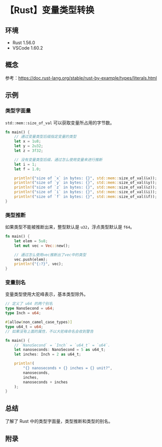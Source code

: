 # 【Rust】变量类型转换

## 环境

- Rust 1.56.0
- VSCode 1.60.2

## 概念

参考：<https://doc.rust-lang.org/stable/rust-by-example/types/literals.html>  

## 示例

### 类型字面量

`std::mem::size_of_val` 可以获取变量所占用的字节数。

```rust
fn main() {
    // 通过变量类型后缀指定变量的类型
    let x = 1u8;
    let y = 2u32;
    let z = 3f32;

    // 没有变量类型后缀，通过怎么使用变量来进行推断
    let i = 1;
    let f = 1.0;

    println!("size of `x` in bytes: {}", std::mem::size_of_val(&x));
    println!("size of `y` in bytes: {}", std::mem::size_of_val(&y));
    println!("size of `z` in bytes: {}", std::mem::size_of_val(&z));
    println!("size of `i` in bytes: {}", std::mem::size_of_val(&i));
    println!("size of `f` in bytes: {}", std::mem::size_of_val(&f));
}
```

### 类型推断

如果类型不能被推断出来，整型默认是 `u32`，浮点类型默认是 `f64`。

```rust
fn main() {
    let elem = 5u8;
    let mut vec = Vec::new();

    // 通过怎么使用vec推断出了vec中的类型
    vec.push(elem);
    println!("{:?}", vec);
}
```

### 变量别名

变量类型使用大驼峰表示，基本类型除外。

```rust
// 定义了 u64 的两个别名
type NanoSecond = u64;
type Inch = u64;

#[allow(non_camel_case_types)]
type u64_t = u64;
// 如果没有上面的属性，不以大驼峰命名会收到警告

fn main() {
    // `NanoSecond` = `Inch` = `u64_t` = `u64`.
    let nanoseconds: NanoSecond = 5 as u64_t;
    let inches: Inch = 2 as u64_t;

    println!(
        "{} nanoseconds + {} inches = {} unit?",
        nanoseconds,
        inches,
        nanoseconds + inches
    );
}
```

## 总结

了解了 Rust 中的类型字面量，类型推断和类型的别名。

## 附录
